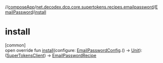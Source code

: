 //[composeApp](../../../index.md)/[net.decodex.dcp.core.supertokens.recipes.emailpassword](../index.md)/[EmailPassword](index.md)/[install](install.md)

# install

[common]\
open override fun [install](install.md)(configure: [EmailPasswordConfig](../-email-password-config/index.md).() -&gt; [Unit](https://kotlinlang.org/api/latest/jvm/stdlib/kotlin/-unit/index.html)): ([SuperTokensClient](../../net.decodex.dcp.core.supertokens/-super-tokens-client/index.md)) -&gt; [EmailPasswordRecipe](../-email-password-recipe/index.md)
